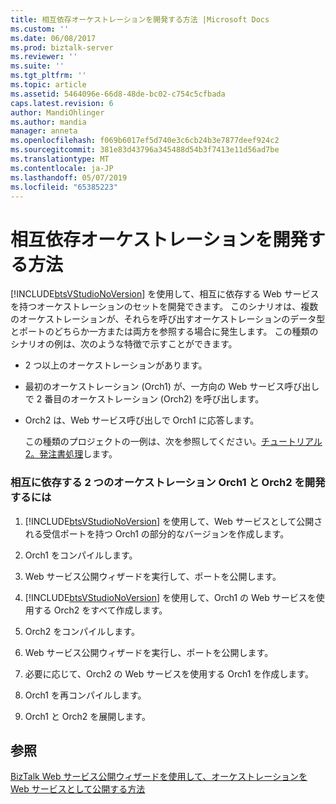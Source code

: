 ```yaml
---
title: 相互依存オーケストレーションを開発する方法 |Microsoft Docs
ms.custom: ''
ms.date: 06/08/2017
ms.prod: biztalk-server
ms.reviewer: ''
ms.suite: ''
ms.tgt_pltfrm: ''
ms.topic: article
ms.assetid: 5464096e-66d8-48de-bc02-c754c5cfbada
caps.latest.revision: 6
author: MandiOhlinger
ms.author: mandia
manager: anneta
ms.openlocfilehash: f069b6017ef5d740e3c6cb24b3e7877deef924c2
ms.sourcegitcommit: 381e83d43796a345488d54b3f7413e11d56ad7be
ms.translationtype: MT
ms.contentlocale: ja-JP
ms.lasthandoff: 05/07/2019
ms.locfileid: "65385223"
---
```

# <a name="how-to-develop-interdependent-orchestrations"></a>相互依存オーケストレーションを開発する方法
[!INCLUDE[btsVStudioNoVersion](../includes/btsvstudionoversion-md.md)] を使用して、相互に依存する Web サービスを持つオーケストレーションのセットを開発できます。 このシナリオは、複数のオーケストレーションが、それらを呼び出すオーケストレーションのデータ型とポートのどちらか一方または両方を参照する場合に発生します。 この種類のシナリオの例は、次のような特徴で示すことができます。  
  
- 2 つ以上のオーケストレーションがあります。  
  
- 最初のオーケストレーション (Orch1) が、一方向の Web サービス呼び出しで 2 番目のオーケストレーション (Orch2) を呼び出します。  
  
- Orch2 は、Web サービス呼び出しで Orch1 に応答します。  
  
  この種類のプロジェクトの一例は、次を参照してください。[チュートリアル 2。発注書処理](http://msdn.microsoft.com/library/a324ef1b-39b3-49ab-9719-a13f526cb467)します。  
  
### <a name="to-develop-two-interdependent-orchestrations-orch1-and-orch2"></a>相互に依存する 2 つのオーケストレーション Orch1 と Orch2 を開発するには  
  
1. [!INCLUDE[btsVStudioNoVersion](../includes/btsvstudionoversion-md.md)] を使用して、Web サービスとして公開される受信ポートを持つ Orch1 の部分的なバージョンを作成します。  
  
2. Orch1 をコンパイルします。  
  
3. Web サービス公開ウィザードを実行して、ポートを公開します。  
  
4. [!INCLUDE[btsVStudioNoVersion](../includes/btsvstudionoversion-md.md)] を使用して、Orch1 の Web サービスを使用する Orch2 をすべて作成します。  
  
5. Orch2 をコンパイルします。  
  
6. Web サービス公開ウィザードを実行し、ポートを公開します。  
  
7. 必要に応じて、Orch2 の Web サービスを使用する Orch1 を作成します。  
  
8. Orch1 を再コンパイルします。  
  
9. Orch1 と Orch2 を展開します。  
  
## <a name="see-also"></a>参照  
 [BizTalk Web サービス公開ウィザードを使用して、オーケストレーションを Web サービスとして公開する方法](../core/publish-orchestration-as-web-service--biztalk-web-services-publishing-wizard.md)